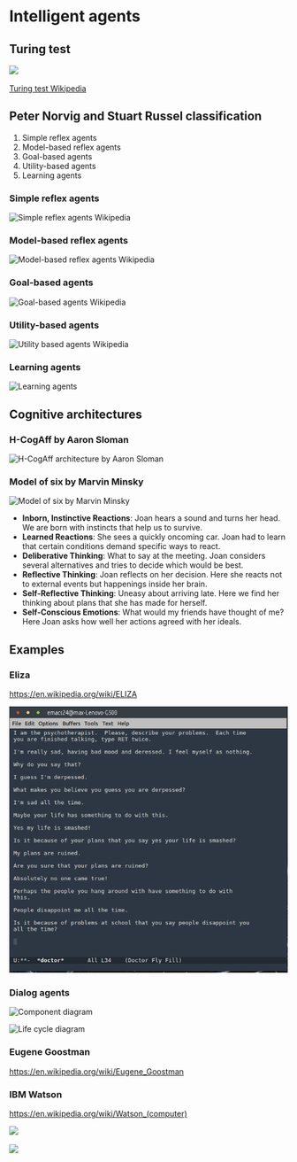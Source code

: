 # Intelligent agents

## Turing test

![](https://upload.wikimedia.org/wikipedia/commons/5/55/Turing_test_diagram.png
)

[Turing test Wikipedia](https://en.wikipedia.org/wiki/Turing_test)

## Peter Norvig and Stuart Russel classification

1. Simple reflex agents
1. Model-based reflex agents
1. Goal-based agents
1. Utility-based agents
1. Learning agents

### Simple reflex agents

![Simple reflex agents Wikipedia](https://upload.wikimedia.org/wikipedia/commons/9/91/Simple_reflex_agent.png)

### Model-based reflex agents

![Model-based reflex agents Wikipedia](https://upload.wikimedia.org/wikipedia/commons/8/8d/Model_based_reflex_agent.png)

### Goal-based agents

![Goal-based agents Wikipedia](https://upload.wikimedia.org/wikipedia/commons/4/4f/Model_based_goal_based_agent.png)

### Utility-based agents

![Utility based agents Wikipedia](https://upload.wikimedia.org/wikipedia/commons/d/d8/Model_based_utility_based.png)

### Learning agents

![Learning agents](https://upload.wikimedia.org/wikipedia/commons/0/09/IntelligentAgent-Learning.png)


## Cognitive architectures 

### H-CogAff by Aaron Sloman

![H-CogAff architecture by Aaron Sloman](https://camo.githubusercontent.com/0cdb93c036f2d91915130073e6c0e6ebb47c220b/687474703a2f2f7777772e67617266697869612e6e6c2f6c2f6c6962726172792f646f776e6c6f61642f75726e3a757569643a33323835333939372d653232352d346564652d386436372d6664376562653235383132302f482d436f674166662e6a70673f6865696768743d3837372677696474683d363030266578743d2e6a7067)

### Model of six by Marvin Minsky

![Model of six by Marvin Minsky](https://camo.githubusercontent.com/55cce6842b6d98a3406a390bc8865c8d8e09176b/687474703a2f2f7765622e6d656469612e6d69742e6564752f2537456d696e736b792f45352f6562355f66696c65732f696d6167653030312e706e67)

* **Inborn, Instinctive Reactions**: Joan hears a sound and turns her head. We are born with instincts that help us to survive.
* **Learned Reactions**: She sees a quickly oncoming car. Joan had to learn that certain conditions demand specific ways to react.
* **Deliberative Thinking**: What to say at the meeting. Joan considers several alternatives and tries to decide which would be best.
* **Reflective Thinking**: Joan reflects on her decision. Here she reacts not to external events but happenings inside her brain.
* **Self-Reflective Thinking**: Uneasy about arriving late. Here we find her thinking about plans that she has made for herself.
* **Self-Conscious Emotions**: What would my friends have thought of me? Here Joan asks how well her actions agreed with her ideals.

## Examples

### Eliza

https://en.wikipedia.org/wiki/ELIZA

![Eliza GUI](Dialog_with_Eliza_2018-01-16.png)

### Dialog agents

![Component diagram](https://camo.githubusercontent.com/b6f79d2e1e1128237dd500bf19cbd2d6d6b10d1f/68747470733a2f2f7261772e6769746875622e636f6d2f646576656c6f706d656e742d7465616d2f322f6d61737465722f646f632f64657369676e2d73706563696669636174696f6e2f756d6c2f696d616765732f50726f746f74797065436f6d706f6e656e742e706e67)

![Life cycle diagram](https://raw.githubusercontent.com/tu-team/2/master/doc/design-specification/uml/images/LifecycleActivity.png)


### Eugene Goostman

https://en.wikipedia.org/wiki/Eugene_Goostman

### IBM Watson

https://en.wikipedia.org/wiki/Watson_(computer)

![](https://commons.wikimedia.org/wiki/File:DeepQA.svg#/media/File:DeepQA.svg)

![](https://upload.wikimedia.org/wikipedia/commons/4/41/DeepQA.svg)

